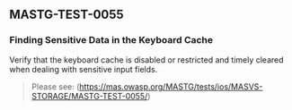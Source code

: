 ##  MASTG-TEST-0055

### Finding Sensitive Data in the Keyboard Cache

Verify that the keyboard cache is disabled or restricted and timely cleared when dealing with sensitive input fields.

> Please see: (https://mas.owasp.org/MASTG/tests/ios/MASVS-STORAGE/MASTG-TEST-0055/)
